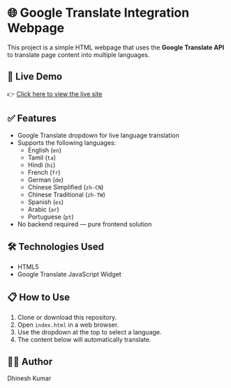 # 🌐 Google Translate Integration Webpage

This project is a simple HTML webpage that uses the **Google Translate API** to translate page content into multiple languages.

## 🔗 Live Demo

👉 [Click here to view the live site](https://msdhinesh45.github.io/website-translater/)

## ✅ Features

- Google Translate dropdown for live language translation
- Supports the following languages:
  - English (`en`)
  - Tamil (`ta`)
  - Hindi (`hi`)
  - French (`fr`)
  - German (`de`)
  - Chinese Simplified (`zh-CN`)
  - Chinese Traditional (`zh-TW`)
  - Spanish (`es`)
  - Arabic (`ar`)
  - Portuguese (`pt`)
- No backend required — pure frontend solution

## 🛠️ Technologies Used

- HTML5
- Google Translate JavaScript Widget


## 📋 How to Use

1. Clone or download this repository.
2. Open `index.html` in a web browser.
3. Use the dropdown at the top to select a language.
4. The content below will automatically translate.


## 👨‍💻 Author

Dhinesh Kumar


